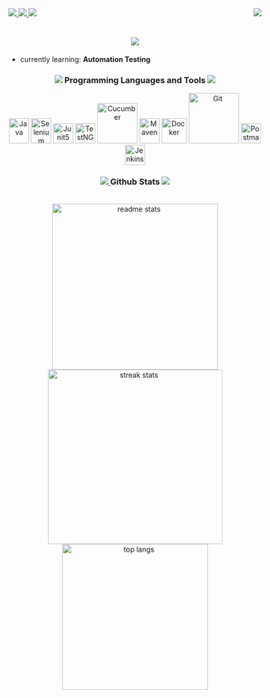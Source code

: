 
<div align="left">  
  <a  href="https://github.com/kamIRfarUK" target="_blank">
     <img src="https://img.shields.io/github/followers/kamIRfarUK?label=follow&style=social" target="_blank" />
  </a>   
  <a  href="https://linkedin.com/in/kamirfaruk/" target="_blank">
    <img src="https://img.shields.io/badge/-Kamir%20Faruk-blue?style=social&logo=Linkedin&logoColor=blue&link=https://www.linkedin.com/in/kamirfaruk/" target="_blank" />
  </a>
  <a href="//leetcode.com/u/17kamIRfarUK/">
        <img src="https://img.shields.io/badge/LeetCode-000000?logo=LeetCode&logoColor=#d16c06" />
  </a>  
  <img align="right" src="https://visitor-badge.laobi.icu/badge?page_id=kamIRfarUK.kamIRfarUK" />  
</div>

<h1 align="center">
    <img src="https://readme-typing-svg.herokuapp.com/?font=Righteous&size=35&center=true&vCenter=true&width=500&height=70&duration=4000&lines=Hi+There!+👋;+I'm+kamIR+farUK;" />
</h1>






<!--<h1 align="center">hi i'm kamIRfarUk</h1>-->
- currently learning: **Automation Testing**






<h3 align="center"><img src="https://img.icons8.com/material/24/26e07f/programming.png"/></a> Programming Languages and
Tools <a href= "https://github.com/kamIRfarUK/"><img src="https://img.icons8.com/material/24/26e07f/hammer.png"/></a></h3>

<p align="center">
<img title="Java" height="50" src = 'https://www.vectorlogo.zone/logos/java/java-vertical.svg' width='40'/>
  
<img title="Selenium" height="50"  src='https://cdn.jsdelivr.net/gh/devicons/devicon@latest/icons/selenium/selenium-original.svg' width='40'/>

<img title="Junit5" src='https://cdn.jsdelivr.net/gh/devicons/devicon@latest/icons/junit/junit-original.svg' width='40'/>

<img title="TestNG" src = 'https://static.javatpoint.com/tutorial/testng/images/testng-tutorial.png' width='40'/>
<img title="Cucumber"  src='https://cdn.jsdelivr.net/gh/devicons/devicon@latest/icons/cucumber/cucumber-plain-wordmark.svg' width='80'/>

    
          
<img title="Maven" height="50" src='https://cdn.jsdelivr.net/gh/devicons/devicon@latest/icons/maven/maven-original.svg' width='40'/>
<img title="Docker" src = 'https://www.vectorlogo.zone/logos/docker/docker-icon.svg' width='50'/>
<img title="Git" src = 'https://cdn.jsdelivr.net/gh/devicons/devicon@latest/icons/git/git-original-wordmark.svg' width='100'/>
<img title="Postman" height="40" src="https://www.vectorlogo.zone/logos/getpostman/getpostman-icon.svg" width='40'/>
<img title="Jenkins" src = 'https://www.vectorlogo.zone/logos/jenkins/jenkins-icon.svg' width='40'/>
</p>




<h3 align="center">
  <a href= "https://github.com/kamIRfarUK/">
    <img src="https://img.icons8.com/material-outlined/30/689d6a/cafe.png"/>
  </a>
Github Stats 
  <a href= "https://github.com/kamIRfarUK/">
    <img src="https://img.icons8.com/external-wanicon-two-tone-wanicon/64/000000/external-stats-online-shopping-wanicon-two-tone-wanicon.png"/>
  </a>
</h3>



<br>

  <div align=center>
    <img width=330 src="https://github-readme-stats-salesp07.vercel.app/api?username=kamIRfarUK&count_private=true&show_icons=true&theme=react&rank_icon=github&border_radius=20" alt="readme stats" />
    <img width=347 src="https://github-readme-streak-stats-salesp07.vercel.app/?user=kamIRfarUK&count_private=true&theme=react&border_radius=20" alt="streak stats"/>
    <img width=290 src="https://github-readme-stats-salesp07.vercel.app/api/top-langs/?username=kamIRfarUK&hide=HTML&langs_count=16&layout=compact&theme=react&border_radius=20" alt="top langs" />
  </div>
  
<br/>



